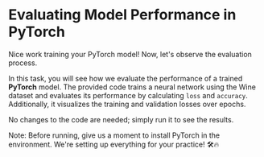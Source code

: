 # Evaluating Model Performance in PyTorch

Nice work training your PyTorch model! Now, let's observe the evaluation process.

In this task, you will see how we evaluate the performance of a trained **PyTorch** model. The provided code trains a neural network using the Wine dataset and evaluates its performance by calculating `loss` and `accuracy`. Additionally, it visualizes the training and validation losses over epochs.

No changes to the code are needed; simply run it to see the results.

Note: Before running, give us a moment to install PyTorch in the environment. We're setting up everything for your practice! 🛠️🔥